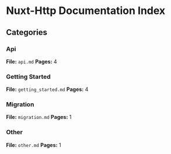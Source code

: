 # Nuxt-Http Documentation Index

## Categories

### Api
**File:** `api.md`
**Pages:** 4

### Getting Started
**File:** `getting_started.md`
**Pages:** 4

### Migration
**File:** `migration.md`
**Pages:** 1

### Other
**File:** `other.md`
**Pages:** 1
